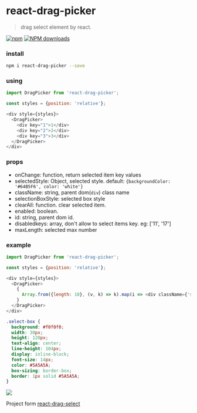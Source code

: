 # react-drag-picker
> drag select element by react.

[![npm](https://img.shields.io/npm/v/react-drag-picker.svg?maxAge=2592000?style=plastic)](https://www.npmjs.com/package/react-drag-picker)
[![NPM downloads](http://img.shields.io/npm/dm/react-drag-picker.svg?style=flat-plastic)](https://npmjs.org/package/react-drag-picker)

### install 
```bash
npm i react-drag-picker --save
```

### using

```js 
import DragPicker from 'react-drag-picker';

const styles = {position: 'relative'};

<div style={styles}>
  <DragPicker>
    <div key="1">1</div>
    <div key="2">2</div>
    <div key="3">3</div>
  </DragPicker>
</div>
```

### props
  * onChange: function, return selected item key values
  * selectedStyle: Object, selected style. default: `{backgroundColor: '#64B5F6', color: 'white'}`
  * className: string, parent dom(`div`) class name
  * selectionBoxStyle: selected box style
  * clearAll: function. clear selected item.
  * enabled: boolean. 
  * id: string, parent dom id.
  * disabledkeys: array, don't allow to select items key. eg: ['11', '17']
  * maxLength: selected max number

### example

```js
import DragPicker from 'react-drag-picker';

const styles = {position: 'relative'};

<div style={styles}>
  <DragPicker>
    {
      Array.from({length: 10}, (v, k) => k).map(i => <div className={'select-box'} key={i}>{i + 1 }</div>)
    }
  </DragPicker>
</div>
```
```css
.select-box {
  background: #f0f0f0;
  width: 30px;
  height: 120px;
  text-align: center;
  line-height: 104px;
  display: inline-block;
  font-size: 14px;
  color: #5A5A5A;
  box-sizing: border-box;
  border: 1px solid #5A5A5A;
}
```
![](https://static.oschina.net/uploads/img/201712/22142737_dShD.gif )

Project form [react-drag-select](https://github.com/pablofierro/react-drag-select)
